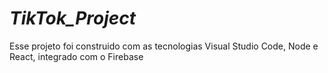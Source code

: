 # _TikTok_Project_
Esse projeto foi construido com as tecnologias Visual Studio Code, Node e React, integrado com o Firebase
